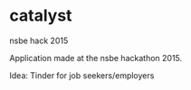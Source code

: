 # catalyst
nsbe hack 2015

Application made at the nsbe hackathon 2015.

Idea: Tinder for job seekers/employers
